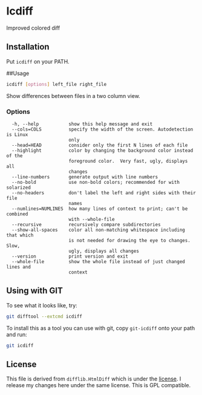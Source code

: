 # Icdiff

Improved colored diff

## Installation

Put `icdiff` on your PATH.

##Usage

```sh
icdiff [options] left_file right_file
```

Show differences between files in a two column view.

### Options
```
  -h, --help           show this help message and exit
  --cols=COLS          specify the width of the screen. Autodetection is Linux
                       only
  --head=HEAD          consider only the first N lines of each file
  --highlight          color by changing the background color instead of the
                       foreground color.  Very fast, ugly, displays all
                       changes
  --line-numbers       generate output with line numbers
  --no-bold            use non-bold colors; recommended for with solarized
  --no-headers         don't label the left and right sides with their file
                       names
  --numlines=NUMLINES  how many lines of context to print; can't be combined
                       with --whole-file
  --recursive          recursively compare subdirectories
  --show-all-spaces    color all non-matching whitespace including that which
                       is not needed for drawing the eye to changes.  Slow,
                       ugly, displays all changes
  --version            print version and exit
  --whole-file         show the whole file instead of just changed lines and
                       context
```


## Using with GIT

To see what it looks like, try:

```sh
git difftool --extcmd icdiff
```

To install this as a tool you can use with git, copy
`git-icdiff` onto your path and run:

```sh
git icdiff
```

## License

This file is derived from `difflib.HtmlDiff` which is under the [license](http://www.python.org/download/releases/2.6.2/license/).
I release my changes here under the same license.  This is GPL compatible.
